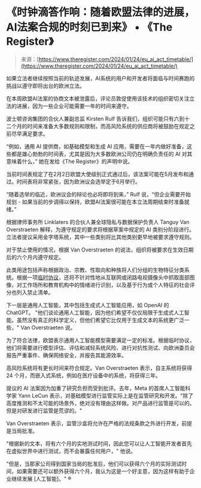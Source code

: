<!--yml

category: 未分类

date: 2024-05-27 15:05:31

-->

# 《时钟滴答作响：随着欧盟法律的进展，AI法案合规的时刻已到来》 • 《The Register》

> 来源：[https://www.theregister.com/2024/01/24/eu_ai_act_timetable/](https://www.theregister.com/2024/01/24/eu_ai_act_timetable/)

如果立法者继续按照当前的轨迹发展，AI系统的用户和开发者将面临与时间赛跑的挑战以遵守即将出台的欧洲立法。

在本周欧盟AI法案的协商文本被泄露后，评论员敦促使用该技术的组织密切关注立法的进展，因为一些企业可能需要一年的时间来遵守。

波士顿咨询集团的合伙人兼副总监 Kirsten Rulf 告诉我们，组织可能只有六到十二个月的时间来准备大多数规则和限制，而高风险系统的供应商将被鼓励在规定之前尽早满足要求。

“例如，通用 AI 提供商，如基础模型和生成 AI 应用，需要在一年内做好准备，这些都是雄心勃勃的时间表，尤其是因为大多数欧洲公司仍在明确负责任的 AI 对其意味着什么，” 她在发给《The Register》的声明中说。

当前时间表规定了在2月2日欧盟大使级别正式通过后，该法案可能在5月发布和通过。时间表将非常紧张，因为欧洲议会选举定于6月举行。

“随着选举的临近，欧洲议会的辩论也必将即将到来，” Rulf 说，“但企业需要开始规划 - 如果当前的步调得以保持，欧盟AI法案很可能在本立法周期结束时准备就绪。”

根据律师事务所 Linklaters 的合伙人兼全球隐私与数据保护负责人 Tanguy Van Overstraeten 解释，为遵守规定的要求将根据草案中规定的 AI 类别分阶段进行。立法者提议采用金字塔系统，其中一些类别将比其他类别更早地被要求遵守规则。

对于禁止使用的情况，根据 Van Overstraeten 的说法，组织将被要求在生效日期后的六个月内遵守规定。

此类用途包括声称根据政治、宗教、性取向和种族将人们分组的生物特征分类系统。根据一项[临时协议](https://www.theregister.com/2024/01/03/eu_ai_legistlation/)，还将不针对性地从互联网或闭路电视摄像头中抓取面部图像，对工作场所和教育机构中的情绪进行识别，以及基于行为或个人特征的社会评分也列入禁止清单。

下一层是通用人工智能，其中包括生成式人工智能应用，如 OpenAI 的 ChatGPT。 "他们谈论通用人工智能，因为他们希望不仅仅局限于生成式人工智能。虽然没有真正的科学定义，但他们希望它比仅用于生成文本的系统更广泛一些，" Van Overstraeten 说。

为了符合法律，欧盟表示通用人工智能模型需要满足一定的标准。根据临时协议，他们将需要进行模型评估、评估和减轻系统风险、进行对抗性测试、向欧洲委员会报告严重事件、确保网络安全，并报告其能源效率。

高风险系统将有更长时间来符合规定。Van Overstraeten 表示，自主系统将获得 24 个月，而嵌入式系统，例如在医疗设备中的系统，将获得三年。

提议的 AI 法案因为加重了研究负担而受到批评。去年，Meta 的首席人工智能科学家 Yann LeCun 表示，对基础模型进行监管实际上是在监管研究和开发。"除了高度推测和不太可能的场景外，绝对没有理由这样做。对产品进行监管是可以的。但是对研发进行监管是荒谬的。"

Van Overstraeten 表示，监管沙盒将允许在严格的法规条款之外进行开发，前提是当局批准。

"根据新的文本，将有六个月的实地测试时间，因此您可以让人工智能开发者首先在虚拟世界中进行测试，而不会暴露任何用户，" 他说。

"但是，当那家公司得到国家当局的批准后，他们可以获得六个月的实际测试时间，如果需要还可以额外获得六个月，我认为这是一个好主意，因为这样有助于企业继续发展 [人工智能]。" ®
